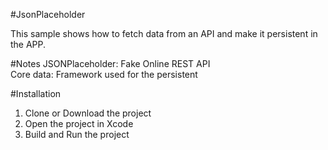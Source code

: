 #JsonPlaceholder

This sample shows how to fetch data from an API and make it persistent in the APP. 

#Notes
JSONPlaceholder: Fake Online REST API  
Core data: Framework used for the persistent

#Installation
1. Clone or Download the project
2. Open the project in Xcode
3. Build and Run the project
